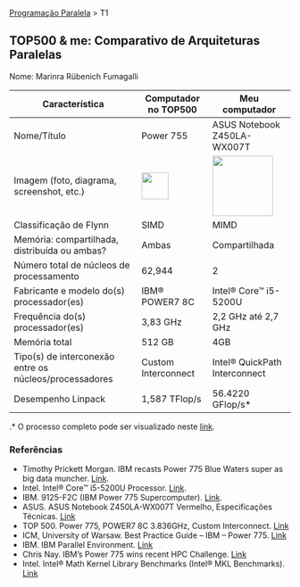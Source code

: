[Programação Paralela](https://github.com/AndreaInfUFSM/elc139-2018a) > T1

TOP500 & me: Comparativo de Arquiteturas Paralelas
--------------------------------------------------

Nome: Marinra Rübenich Fumagalli

| Característica                                            | Computador no TOP500  | Meu computador  |
| --------------------------------------------------------- | --------------------- | --------------- |
| Nome/Título                                               | Power 755             | ASUS Notebook Z450LA-WX007T |
| Imagem (foto, diagrama, screenshot, etc.)                 | <img src="https://www.ibm.com/support/knowledgecenter/9125-F2C/p7hdx/P795.jpg" width="48"> | <img src="https://images-americanas.b2w.io/produtos/01/00/item/124765/0/124765005SZ.jpg" width="108">|
| Classificação de Flynn                                    | SIMD                  | MIMD            |
| Memória: compartilhada, distribuída ou ambas?             | Ambas                 | Compartilhada   |
| Número total de núcleos de processamento                  | 62,944                | 2               |
| Fabricante e modelo do(s) processador(es)                 | IBM® POWER7 8C        | Intel® Core™ i5-5200U |
| Frequência do(s) processador(es)                          | 3,83 GHz              | 2,2 GHz até 2,7 GHz |
| Memória total                                             | 512 GB                | 4GB             |
| Tipo(s) de interconexão entre os núcleos/processadores    | Custom Interconnect   | Intel® QuickPath Interconnect |
| Desempenho Linpack                                        | 1,587 TFlop/s         | 56.4220 GFlop/s* |

.* O processo completo pode ser visualizado neste [link](http://prntscr.com/irdx56). 

### Referências
- Timothy Prickett Morgan. IBM recasts Power 775 Blue Waters super as big data muncher. [Link](https://www.theregister.co.uk/2012/11/23/ibm_gpfs_storage_server/).
- Intel. Intel® Core™ i5-5200U Processor. [Link](https://ark.intel.com/products/85212/Intel-Core-i5-5200U-Processor-3M-Cache-up-to-2_70-GHz).
- IBM. 9125-F2C (IBM Power 775 Supercomputer). [Link](https://www.ibm.com/support/knowledgecenter/9125-F2C/p7hdx/9125_f2c_landing.htm).
- ASUS. ASUS Notebook Z450LA-WX007T Vermelho, Especificações Técnicas. [Link](https://loja.asus.com.br/asus-notebook-z450la-wx007t-vermelho-ag-1-4-1005321.html)
- TOP 500. Power 775, POWER7 8C 3.836GHz, Custom Interconnect. [Link](https://www.top500.org/system/178322)
- ICM, University of Warsaw. Best Practice Guide – IBM – Power 775. [Link](http://www.prace-ri.eu/best-practice-guide-ibm-power-775-html/)
- IBM. IBM Parallel Environment. [Link](https://www-03.ibm.com/systems/power/software/parallel/index.html)
- Chris Nay. IBM’s Power 775 wins recent HPC Challenge. [Link](https://www.ibm.com/blogs/research/2012/09/ibms-power-775-wins-recent-hpc-challenge/)
- Intel. Intel® Math Kernel Library Benchmarks (Intel® MKL Benchmarks). [Link](https://software.intel.com/en-us/articles/intel-mkl-benchmarks-suite)

